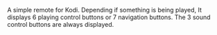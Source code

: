 A simple remote for Kodi.
Depending if something is being played, It displays 6 playing control buttons or 7 navigation buttons. The 3 sound control buttons are always displayed.